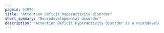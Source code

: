 ```yaml
---
pageid: 64976
title: "Attention deficit hyperactivity disorder"
short_summary: "Neurodevelopmental disorder"
description: "Attention Deficit Hyperactivity Disorder is a neurodevelopmental Disorder characterised by Executive Dysfunction which causes Symptoms of Inattention Hyperactivity Impulsivity and emotional Dysregulation that are excessive and pervasive Impairing in multiple Contexts and otherwise Age-Inappropriate."
---
```

